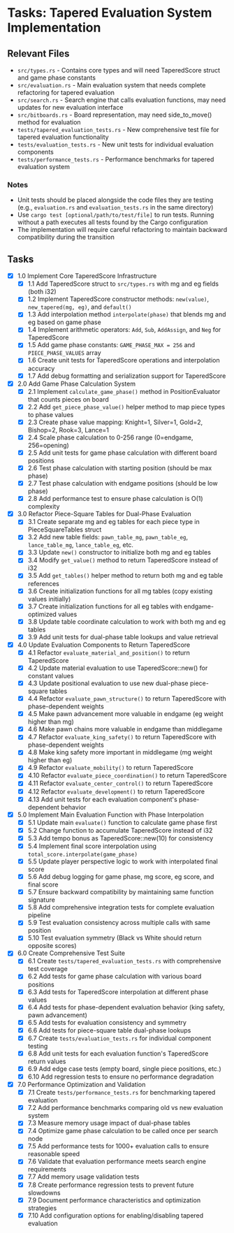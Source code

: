 # Tasks: Tapered Evaluation System Implementation

## Relevant Files

- `src/types.rs` - Contains core types and will need TaperedScore struct and game phase constants
- `src/evaluation.rs` - Main evaluation system that needs complete refactoring for tapered evaluation
- `src/search.rs` - Search engine that calls evaluation functions, may need updates for new evaluation interface
- `src/bitboards.rs` - Board representation, may need side_to_move() method for evaluation
- `tests/tapered_evaluation_tests.rs` - New comprehensive test file for tapered evaluation functionality
- `tests/evaluation_tests.rs` - New unit tests for individual evaluation components
- `tests/performance_tests.rs` - Performance benchmarks for tapered evaluation system

### Notes

- Unit tests should be placed alongside the code files they are testing (e.g., `evaluation.rs` and `evaluation_tests.rs` in the same directory)
- Use `cargo test [optional/path/to/test/file]` to run tests. Running without a path executes all tests found by the Cargo configuration
- The implementation will require careful refactoring to maintain backward compatibility during the transition

## Tasks

- [x] 1.0 Implement Core TaperedScore Infrastructure
  - [x] 1.1 Add TaperedScore struct to `src/types.rs` with mg and eg fields (both i32)
  - [x] 1.2 Implement TaperedScore constructor methods: `new(value)`, `new_tapered(mg, eg)`, and `default()`
  - [x] 1.3 Add interpolation method `interpolate(phase)` that blends mg and eg based on game phase
  - [x] 1.4 Implement arithmetic operators: `Add`, `Sub`, `AddAssign`, and `Neg` for TaperedScore
  - [x] 1.5 Add game phase constants: `GAME_PHASE_MAX = 256` and `PIECE_PHASE_VALUES` array
  - [x] 1.6 Create unit tests for TaperedScore operations and interpolation accuracy
  - [x] 1.7 Add debug formatting and serialization support for TaperedScore

- [x] 2.0 Add Game Phase Calculation System
  - [x] 2.1 Implement `calculate_game_phase()` method in PositionEvaluator that counts pieces on board
  - [x] 2.2 Add `get_piece_phase_value()` helper method to map piece types to phase values
  - [x] 2.3 Create phase value mapping: Knight=1, Silver=1, Gold=2, Bishop=2, Rook=3, Lance=1
  - [x] 2.4 Scale phase calculation to 0-256 range (0=endgame, 256=opening)
  - [x] 2.5 Add unit tests for game phase calculation with different board positions
  - [x] 2.6 Test phase calculation with starting position (should be max phase)
  - [x] 2.7 Test phase calculation with endgame positions (should be low phase)
  - [x] 2.8 Add performance test to ensure phase calculation is O(1) complexity

- [x] 3.0 Refactor Piece-Square Tables for Dual-Phase Evaluation
  - [x] 3.1 Create separate mg and eg tables for each piece type in PieceSquareTables struct
  - [x] 3.2 Add new table fields: `pawn_table_mg`, `pawn_table_eg`, `lance_table_mg`, `lance_table_eg`, etc.
  - [x] 3.3 Update `new()` constructor to initialize both mg and eg tables
  - [x] 3.4 Modify `get_value()` method to return TaperedScore instead of i32
  - [x] 3.5 Add `get_tables()` helper method to return both mg and eg table references
  - [x] 3.6 Create initialization functions for all mg tables (copy existing values initially)
  - [x] 3.7 Create initialization functions for all eg tables with endgame-optimized values
  - [x] 3.8 Update table coordinate calculation to work with both mg and eg tables
  - [x] 3.9 Add unit tests for dual-phase table lookups and value retrieval

- [x] 4.0 Update Evaluation Components to Return TaperedScore
  - [x] 4.1 Refactor `evaluate_material_and_position()` to return TaperedScore
  - [x] 4.2 Update material evaluation to use TaperedScore::new() for constant values
  - [x] 4.3 Update positional evaluation to use new dual-phase piece-square tables
  - [x] 4.4 Refactor `evaluate_pawn_structure()` to return TaperedScore with phase-dependent weights
  - [x] 4.5 Make pawn advancement more valuable in endgame (eg weight higher than mg)
  - [x] 4.6 Make pawn chains more valuable in endgame than middlegame
  - [x] 4.7 Refactor `evaluate_king_safety()` to return TaperedScore with phase-dependent weights
  - [x] 4.8 Make king safety more important in middlegame (mg weight higher than eg)
  - [x] 4.9 Refactor `evaluate_mobility()` to return TaperedScore
  - [x] 4.10 Refactor `evaluate_piece_coordination()` to return TaperedScore
  - [x] 4.11 Refactor `evaluate_center_control()` to return TaperedScore
  - [x] 4.12 Refactor `evaluate_development()` to return TaperedScore
  - [x] 4.13 Add unit tests for each evaluation component's phase-dependent behavior

- [x] 5.0 Implement Main Evaluation Function with Phase Interpolation
  - [x] 5.1 Update main `evaluate()` function to calculate game phase first
  - [x] 5.2 Change function to accumulate TaperedScore instead of i32
  - [x] 5.3 Add tempo bonus as TaperedScore::new(10) for consistency
  - [x] 5.4 Implement final score interpolation using `total_score.interpolate(game_phase)`
  - [x] 5.5 Update player perspective logic to work with interpolated final score
  - [x] 5.6 Add debug logging for game phase, mg score, eg score, and final score
  - [x] 5.7 Ensure backward compatibility by maintaining same function signature
  - [x] 5.8 Add comprehensive integration tests for complete evaluation pipeline
  - [x] 5.9 Test evaluation consistency across multiple calls with same position
  - [x] 5.10 Test evaluation symmetry (Black vs White should return opposite scores)

- [x] 6.0 Create Comprehensive Test Suite
  - [x] 6.1 Create `tests/tapered_evaluation_tests.rs` with comprehensive test coverage
  - [x] 6.2 Add tests for game phase calculation with various board positions
  - [x] 6.3 Add tests for TaperedScore interpolation at different phase values
  - [x] 6.4 Add tests for phase-dependent evaluation behavior (king safety, pawn advancement)
  - [x] 6.5 Add tests for evaluation consistency and symmetry
  - [x] 6.6 Add tests for piece-square table dual-phase lookups
  - [x] 6.7 Create `tests/evaluation_tests.rs` for individual component testing
  - [x] 6.8 Add unit tests for each evaluation function's TaperedScore return values
  - [x] 6.9 Add edge case tests (empty board, single piece positions, etc.)
  - [x] 6.10 Add regression tests to ensure no performance degradation

- [x] 7.0 Performance Optimization and Validation
  - [x] 7.1 Create `tests/performance_tests.rs` for benchmarking tapered evaluation
  - [x] 7.2 Add performance benchmarks comparing old vs new evaluation system
  - [x] 7.3 Measure memory usage impact of dual-phase tables
  - [x] 7.4 Optimize game phase calculation to be called once per search node
  - [x] 7.5 Add performance tests for 1000+ evaluation calls to ensure reasonable speed
  - [x] 7.6 Validate that evaluation performance meets search engine requirements
  - [x] 7.7 Add memory usage validation tests
  - [x] 7.8 Create performance regression tests to prevent future slowdowns
  - [x] 7.9 Document performance characteristics and optimization strategies
  - [x] 7.10 Add configuration options for enabling/disabling tapered evaluation
